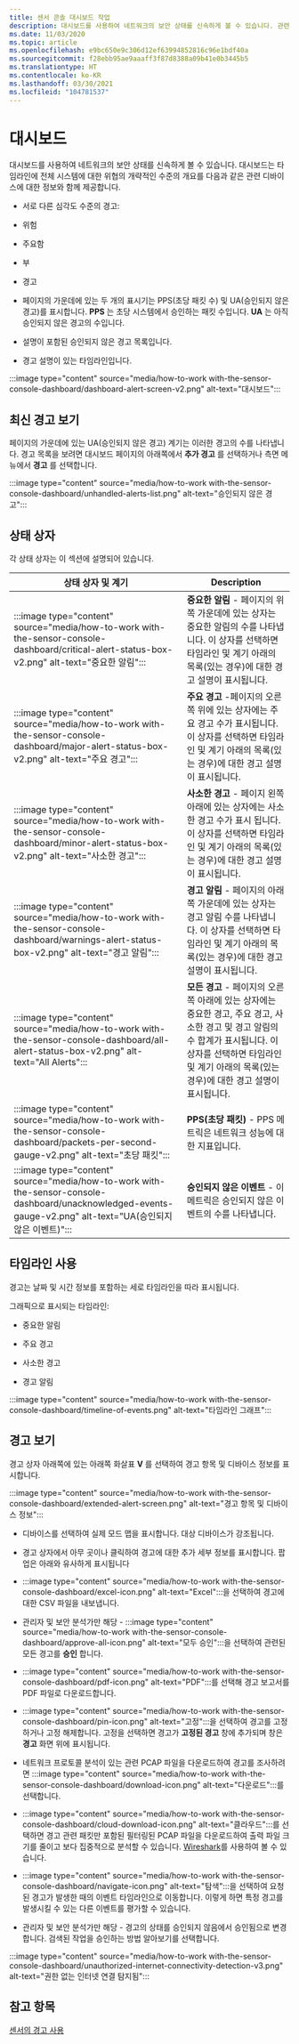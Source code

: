 ```yaml
---
title: 센서 콘솔 대시보드 작업
description: 대시보드를 사용하여 네트워크의 보안 상태를 신속하게 볼 수 있습니다. 관련 디바이스에 대한 정보와 함께 타임라인의 전체 시스템에 대한 위협의 개략적인 수준의 개요를 제공합니다.
ms.date: 11/03/2020
ms.topic: article
ms.openlocfilehash: e9bc650e9c306d12ef63994852816c96e1bdf40a
ms.sourcegitcommit: f28ebb95ae9aaaff3f87d8388a09b41e0b3445b5
ms.translationtype: HT
ms.contentlocale: ko-KR
ms.lasthandoff: 03/30/2021
ms.locfileid: "104781537"
---
```

# <a name="the-dashboard"></a>대시보드

대시보드를 사용하여 네트워크의 보안 상태를 신속하게 볼 수 있습니다. 대시보드는 타임라인에 전체 시스템에 대한 위협의 개략적인 수준의 개요를 다음과 같은 관련 디바이스에 대한 정보와 함께 제공합니다.

- 서로 다른 심각도 수준의 경고:

- 위험

- 주요함

- 부

- 경고

- 페이지의 가운데에 있는 두 개의 표시기는 PPS(초당 패킷 수) 및 UA(승인되지 않은 경고)를 표시합니다. **PPS** 는 초당 시스템에서 승인하는 패킷 수입니다. **UA** 는 아직 승인되지 않은 경고의 수입니다.

- 설명이 포함된 승인되지 않은 경고 목록입니다.

- 경고 설명이 있는 타임라인입니다.

:::image type="content" source="media/how-to-work with-the-sensor-console-dashboard/dashboard-alert-screen-v2.png" alt-text="대시보드":::

## <a name="viewing-the-latest-alerts"></a>최신 경고 보기

페이지의 가운데에 있는 UA(승인되지 않은 경고) 계기는 이러한 경고의 수를 나타냅니다. 경고 목록을 보려면 대시보드 페이지의 아래쪽에서 **추가 경고** 를 선택하거나 측면 메뉴에서 **경고** 를 선택합니다.

:::image type="content" source="media/how-to-work with-the-sensor-console-dashboard/unhandled-alerts-list.png" alt-text="승인되지 않은 경고":::

## <a name="status-boxes"></a>상태 상자

각 상태 상자는 이 섹션에 설명되어 있습니다.

| 상태 상자 및 계기 | Description |
| -------------- | -------------- |
| :::image type="content" source="media/how-to-work with-the-sensor-console-dashboard/critical-alert-status-box-v2.png" alt-text="중요한 알림"::: | **중요한 알림** - 페이지의 위쪽 가운데에 있는 상자는 중요한 알림의 수를 나타냅니다. 이 상자를 선택하면 타임라인 및 계기 아래의 목록(있는 경우)에 대한 경고 설명이 표시됩니다.                              |
| :::image type="content" source="media/how-to-work with-the-sensor-console-dashboard/major-alert-status-box-v2.png" alt-text="주요 경고"::: | **주요 경고** -페이지의 오른쪽 위에 있는 상자에는 주요 경고 수가 표시됩니다. 이 상자를 선택하면 타임라인 및 계기 아래의 목록(있는 경우)에 대한 경고 설명이 표시됩니다.                                     |
| :::image type="content" source="media/how-to-work with-the-sensor-console-dashboard/minor-alert-status-box-v2.png" alt-text="사소한 경고"::: | **사소한 경고** - 페이지 왼쪽 아래에 있는 상자에는 사소한 경고 수가 표시 됩니다. 이 상자를 선택하면 타임라인 및 계기 아래의 목록(있는 경우)에 대한 경고 설명이 표시됩니다.                                   |
| :::image type="content" source="media/how-to-work with-the-sensor-console-dashboard/warnings-alert-status-box-v2.png" alt-text="경고 알림"::: | **경고 알림** - 페이지의 아래쪽 가운데에 있는 상자는 경고 알림 수를 나타냅니다. 이 상자를 선택하면 타임라인 및 계기 아래의 목록(있는 경우)에 대한 경고 설명이 표시됩니다.                             |
| :::image type="content" source="media/how-to-work with-the-sensor-console-dashboard/all-alert-status-box-v2.png" alt-text="All Alerts"::: | **모든 경고** - 페이지의 오른쪽 아래에 있는 상자에는 중요한 경고, 주요 경고, 사소한 경고 및 경고 알림의 수 합계가 표시됩니다. 이 상자를 선택하면 타임라인 및 계기 아래의 목록(있는 경우)에 대한 경고 설명이 표시됩니다. |
| :::image type="content" source="media/how-to-work with-the-sensor-console-dashboard/packets-per-second-gauge-v2.png" alt-text="초당 패킷"::: | **PPS(초당 패킷)** - PPS 메트릭은 네트워크 성능에 대한 지표입니다. |
| :::image type="content" source="media/how-to-work with-the-sensor-console-dashboard/unacknowledged-events-gauge-v2.png" alt-text="UA(승인되지 않은 이벤트)"::: | **승인되지 않은 이벤트** - 이 메트릭은 승인되지 않은 이벤트의 수를 나타냅니다.

## <a name="using-the-timeline"></a>타임라인 사용

경고는 날짜 및 시간 정보를 포함하는 세로 타임라인을 따라 표시됩니다.

그래픽으로 표시되는 타임라인:

- 중요한 알림

- 주요 경고

- 사소한 경고

- 경고 알림

:::image type="content" source="media/how-to-work with-the-sensor-console-dashboard/timeline-of-events.png" alt-text="타임라인 그래프":::

## <a name="viewing-alerts"></a>경고 보기

경고 상자 아래쪽에 있는 아래쪽 화살표 **V** 를 선택하여 경고 항목 및 디바이스 정보를 표시합니다.

:::image type="content" source="media/how-to-work with-the-sensor-console-dashboard/extended-alert-screen.png" alt-text="경고 항목 및 디바이스 정보":::

- 디바이스를 선택하여 실제 모드 맵을 표시합니다. 대상 디바이스가 강조됩니다.

- 경고 상자에서 아무 곳이나 클릭하여 경고에 대한 추가 세부 정보를 표시합니다. 팝업은 아래와 유사하게 표시됩니다

- :::image type="content" source="media/how-to-work with-the-sensor-console-dashboard/excel-icon.png" alt-text="Excel":::을 선택하여 경고에 대한 CSV 파일을 내보냅니다.

- 관리자 및 보안 분석가만 해당 - :::image type="content" source="media/how-to-work with-the-sensor-console-dashboard/approve-all-icon.png" alt-text="모두 승인":::을 선택하여 관련된 모든 경고를 **승인** 합니다.

- :::image type="content" source="media/how-to-work with-the-sensor-console-dashboard/pdf-icon.png" alt-text="PDF":::를 선택해 경고 보고서를 PDF 파일로 다운로드합니다.

- :::image type="content" source="media/how-to-work with-the-sensor-console-dashboard/pin-icon.png" alt-text="고정":::을 선택하여 경고를 고정하거나 고정 해제합니다. 고정을 선택하면 경고가 **고정된 경고** 창에 추가되며 창은 **경고** 화면 위에 표시됩니다.

- 네트워크 프로토콜 분석이 있는 관련 PCAP 파일을 다운로드하여 경고를 조사하려면 :::image type="content" source="media/how-to-work with-the-sensor-console-dashboard/download-icon.png" alt-text="다운로드":::를 선택합니다.

- :::image type="content" source="media/how-to-work with-the-sensor-console-dashboard/cloud-download-icon.png" alt-text="클라우드":::를 선택하면 경고 관련 패킷만 포함된 필터링된 PCAP 파일을 다운로드하여 출력 파일 크기를 줄이고 보다 집중적으로 분석할 수 있습니다. [Wireshark](https://www.wireshark.org/)를 사용하여 볼 수 있습니다.

- :::image type="content" source="media/how-to-work with-the-sensor-console-dashboard/navigate-icon.png" alt-text="탐색":::을 선택하여 요청된 경고가 발생한 때의 이벤트 타임라인으로 이동합니다. 이렇게 하면 특정 경고를 발생시킬 수 있는 다른 이벤트를 평가할 수 있습니다.

- 관리자 및 보안 분석가만 해당 - 경고의 상태를 승인되지 않음에서 승인됨으로 변경합니다. 검색된 작업을 승인하는 방법 알아보기를 선택합니다.

:::image type="content" source="media/how-to-work with-the-sensor-console-dashboard/unauthorized-internet-connectivity-detection-v3.png" alt-text="권한 없는 인터넷 연결 탐지됨":::

## <a name="see-also"></a>참고 항목

[센서의 경고 사용](how-to-work-with-alerts-on-your-sensor.md)
